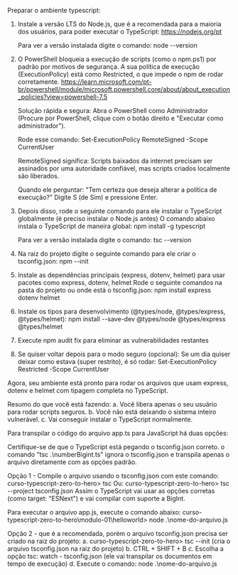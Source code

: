 Preparar o ambiente typescript:

1.	Instale a versão LTS do Node.js, que é a recomendada para a maioria dos usuários, para poder executar o TypeScript:
	https://nodejs.org/pt

	Para ver a versão instalada digite o comando:
	node --version

2.	O PowerShell bloqueia a execução de scripts (como o npm.ps1) por padrão por motivos de segurança.
	A sua política de execução (ExecutionPolicy) está como Restricted, o que impede o npm de rodar corretamente.
	https://learn.microsoft.com/pt-br/powershell/module/microsoft.powershell.core/about/about_execution_policies?view=powershell-7.5

	Solução rápida e segura:
	Abra o PowerShell como Administrador
	(Procure por PowerShell, clique com o botão direito e "Executar como administrador").

	Rode esse comando:
	Set-ExecutionPolicy RemoteSigned -Scope CurrentUser

	RemoteSigned significa:
	Scripts baixados da internet precisam ser assinados por uma autoridade confiável, mas scripts criados localmente são liberados.

	Quando ele perguntar:
	"Tem certeza que deseja alterar a política de execução?"
	Digite S (de Sim) e pressione Enter.

3.	Depois disso, rode o seguinte comando para ele instalar o TypeScript globalmente (é preciso instalar o Node.js antes)
	O comando abaixo instala o TypeScript de maneira global:
	npm install -g typescript

	Para ver a versão instalada digite o comando:
	tsc --version

4.	Na raiz do projeto digite o seguinte comando para ele criar o tsconfig.json:
	npm --init

5.	Instale as dependências principais (express, dotenv, helmet) para usar pacotes como express, dotenv, helmet
	Rode o seguinte comandos na pasta do projeto ou onde está o tsconfig.json:
	npm install express dotenv helmet

6.	Instale os tipos para desenvolvimento (@types/node, @types/express, @types/helmet):
	npm install --save-dev @types/node @types/express @types/helmet

7.	Execute npm audit fix para eliminar as vulnerabilidades restantes

8.	Se quiser voltar depois para o modo seguro (opcional):
	Se um dia quiser deixar como estava (super restrito), é só rodar:
	Set-ExecutionPolicy Restricted -Scope CurrentUser

Agora, seu ambiente está pronto para rodar os arquivos que usam express, dotenv e helmet com tipagem completa no TypeScript.

Resumo do que você está fazendo:
a.	Você libera apenas o seu usuário para rodar scripts seguros.
b.	Você não está deixando o sistema inteiro vulnerável.
c.	Vai conseguir instalar o TypeScript normalmente.


Para transpilar o código do arquivo app.ts para JavaScript há duas opções:

Certifique-se de que o TypeScript está pegando o tsconfig.json correto.
o comando "tsc .\numberBigint.ts" ignora o tsconfig.json e transpila apenas o arquivo diretamente com as opções padrão.

Opção 1 - Compile o arquivo usando o tsconfig.json com este comando:
curso-typescript-zero-to-hero> tsc
Ou:
curso-typescript-zero-to-hero> tsc --project tsconfig.json
Assim o TypeScript vai usar as opções corretas (como target: "ESNext") e vai compilar com suporte a BigInt.

Para executar o arquivo app.js, execute o comando abaixo:
curso-typescript-zero-to-hero\modulo-01\helloworld> node .\nome-do-arquivo.js

Opção 2 - que é a recomendada, porém o arquivo tsconfig.json precisa ser criado na raiz do projeto:
a.  curso-typescript-zero-to-hero> tsc --init (cria o arquivo tsconfig.json na raiz do projeto)
b.  CTRL + SHIFT + B
c.  Escolha a opção tsc: watch - tsconfig.json (ele vai transpilar os documentos em tempo de execução)
d. 	Execute o comando: node .\nome-do-arquivo.js


